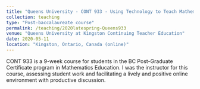 ```yaml
---
title: "Queens University - CONT 933 - Using Technology to Teach Mathematics"
collection: teaching
type: "Post-baccalaureate course"
permalink: /teaching/2020latespring-Queens933
venue: "Queens University at Kingston Continuing Teacher Education"
date: 2020-05-11
location: "Kingston, Ontario, Canada (online)"
---
```


CONT 933 is a 9-week course for students in the BC Post-Graduate Certificate program in Mathematics Education. I was the instructor for this course, assessing student work and facilitating a lively and positive online environment with productive discussion.
